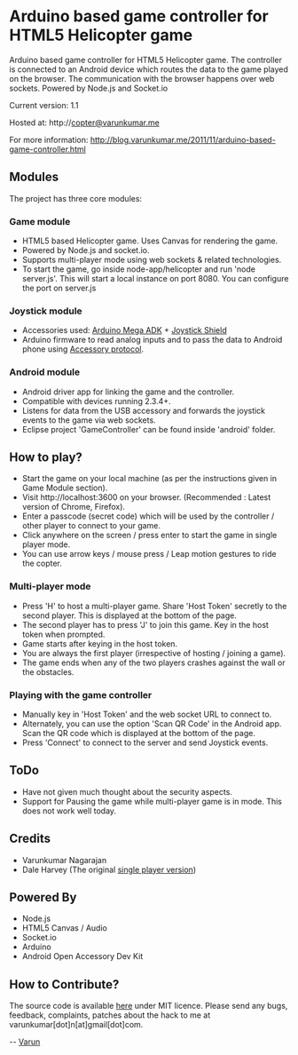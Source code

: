 Arduino based game controller for HTML5 Helicopter game
========================================================
Arduino based game controller for HTML5 Helicopter game. The controller is connected to an Android device which routes the data to the game played on the browser. The communication with the browser happens over web sockets. Powered by Node.js and Socket.io

Current version: 1.1

Hosted at: http://copter@varunkumar.me 

For more information: http://blog.varunkumar.me/2011/11/arduino-based-game-controller.html

Modules
--------
The project has three core modules:

### Game module
- HTML5 based Helicopter game. Uses Canvas for rendering the game.
- Powered by Node.js and socket.io.
- Supports multi-player mode using web sockets & related technologies.
- To start the game, go inside node-app/helicopter and run 'node server.js'. This will start a local instance on port 8080. You can configure the port on server.js

### Joystick module
- Accessories used: [Arduino Mega ADK](http://www.arduino.cc/en/Main/ArduinoBoardADK) + [Joystick Shield](http://simplelabs.co.in/content/joystick-shield-fully-assembled)
- Arduino firmware to read analog inputs and to pass the data to Android phone using [Accessory protocol](http://developer.android.com/guide/topics/usb/adk.html).

### Android module
- Android driver app for linking the game and the controller.
- Compatible with devices running 2.3.4+.
- Listens for data from the USB accessory and forwards the joystick events to the game via web sockets.
- Eclipse project 'GameController' can be found inside 'android' folder.

How to play?
------------
- Start the game on your local machine (as per the instructions given in Game Module section).
- Visit http://localhost:3600 on your browser. (Recommended : Latest version of Chrome, Firefox).
- Enter a passcode (secret code) which will be used by the controller / other player to connect to your game.
- Click anywhere on the screen / press enter to start the game in single player mode.
- You can use arrow keys / mouse press / Leap motion gestures to ride the copter.

### Multi-player mode
- Press 'H' to host a multi-player game. Share 'Host Token' secretly to the second player. This is displayed at the bottom of the page.
- The second player has to press 'J' to join this game. Key in the host token when prompted. 
- Game starts after keying in the host token. 
- You are always the first player (irrespective of hosting / joining a game).
- The game ends when any of the two players crashes against the wall or the obstacles.

### Playing with the game controller
- Manually key in 'Host Token' and the web socket URL to connect to. 
- Alternately, you can use the option 'Scan QR Code' in the Android app. Scan the QR code which is displayed at the bottom of the page.
- Press 'Connect' to connect to the server and send Joystick events.

ToDo
----
- Have not given much thought about the security aspects.
- Support for Pausing the game while multi-player game is in mode. This does not work well today.

Credits
-------
- Varunkumar Nagarajan
- Dale Harvey (The original [single player version](http://arandomurl.com/2010/08/05/html5-helicopter.html))

Powered By
----------
- Node.js
- HTML5 Canvas / Audio
- Socket.io
- Arduino
- Android Open Accessory Dev Kit

How to Contribute?
------------------
The source code is available [here](https://github.com/varunkumar/arduino-game-controller) under MIT licence. Please send any bugs, feedback, complaints, patches about the hack to me at varunkumar[dot]n[at]gmail[dot]com.

-- [Varun](http://www.varunkumar.me)
